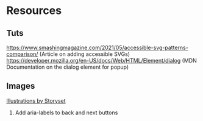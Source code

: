 # Resources

## Tuts

https://www.smashingmagazine.com/2021/05/accessible-svg-patterns-comparison/ (Article on adding accessible SVGs)
https://developer.mozilla.org/en-US/docs/Web/HTML/Element/dialog (MDN Documentation on the dialog element for popup)

## Images

<a href="https://storyset.com/">Illustrations by Storyset</a>

<!-- Reminders -->

1. Add aria-labels to back and next buttons
